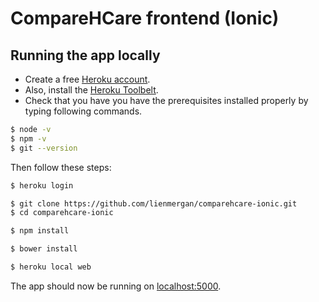 # CompareHCare frontend (Ionic)

## Running the app locally

- Create a free [Heroku account](https://signup.heroku.com/signup/dc).
- Also, install the [Heroku Toolbelt](https://toolbelt.heroku.com/).
- Check that you have you have the prerequisites installed properly by typing following commands.
```sh
$ node -v
$ npm -v
$ git --version
```

Then follow these steps:

```sh
$ heroku login

$ git clone https://github.com/lienmergan/comparehcare-ionic.git
$ cd comparehcare-ionic

$ npm install

$ bower install

$ heroku local web
```

The app should now be running on [localhost:5000](http://localhost:5000/).
